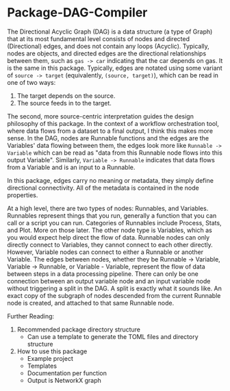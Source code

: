 # Package-DAG-Compiler

The Directional Acyclic Graph (DAG) is a data structure (a type of Graph) that at its most fundamental level consists of nodes and directed (Directional) edges, and does not contain any loops (Acyclic). Typically, nodes are objects, and directed edges are the directional relationships between them, such as `gas -> car` indicating that the car depends on gas. It is the same in this package. Typically, edges are notated using some variant of `source -> target` (equivalently, `(source, target)`), which can be read in one of two ways:

1. The target depends on the source.
2. The source feeds in to the target.

The second, more source-centric interpretation guides the design philosophy of this package. In the context of a workflow orchestration tool, where data flows from a dataset to a final output, I think this makes more sense. In the DAG, nodes are Runnable functions and the edges are the Variables' data flowing between them, the edges look more like `Runnable -> Variable` which can be read as "data from this Runnable node flows into this output Variable". Similarly, `Variable -> Runnable` indicates that data flows from a Variable and is an input to a Runnable.

In this package, edges carry no meaning or metadata, they simply define directional connectivity. All of the metadata is contained in the node properties.

At a high level, there are two types of nodes: Runnables, and Variables. Runnables represent things that you run, generally a function that you can call or a script you can run. Categories of Runnables include Process, Stats, and Plot. More on those later. The other node type is Variables, which as you would expect help direct the flow of data. Runnable nodes can only directly connect to Variables, they cannot connect to each other directly. However, Variable nodes can connect to either a Runnable or another Variable. The edges between nodes, whether they be Runnable -> Variable, Variable -> Runnable, or Variable - Variable, represent the flow of data between steps in a data processing pipeline. There can only be one connection between an output variable node and an input variable node without triggering a split in the DAG. A split is exactly what it sounds like. An exact copy of the subgraph of nodes descended from the current  Runnable node is created, and attached to that same Runnable node.

Further Reading:
1. Recommended package directory structure
    - Can use a template to generate the TOML files and directory structure
3. How to use this package
    - Example project
    - Templates
    - Documentation per function
    - Output is NetworkX graph